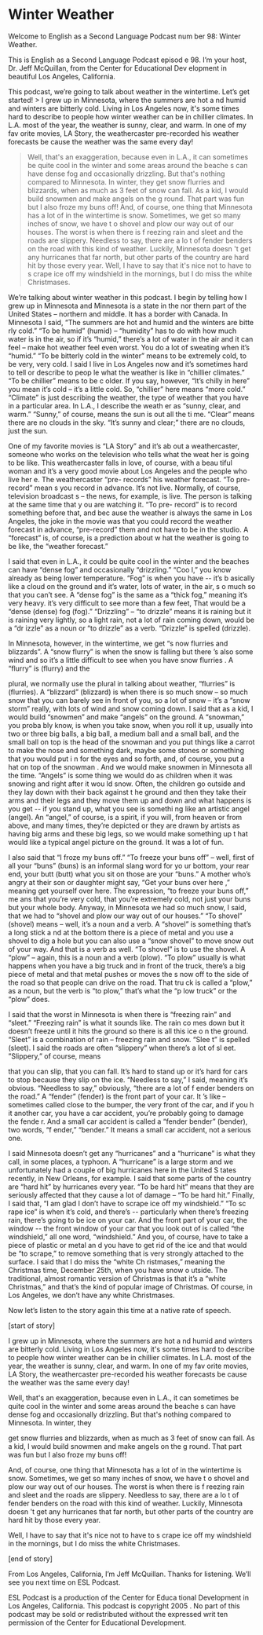 # Winter Weather

Welcome to English as a Second Language Podcast num ber 98: Winter Weather.

This is English as a Second Language Podcast episod e 98. I’m your host, Dr. Jeff McQuillan, from the Center for Educational Dev elopment in beautiful Los Angeles, California.

This podcast, we’re going to talk about weather in the wintertime. Let’s get started! > I grew up in Minnesota, where the summers are hot a nd humid and winters are bitterly cold. Living in Los Angeles now, it's some times hard to describe to people how winter weather can be in chillier climates. In L.A. most of the year, the weather is sunny, clear, and warm. In one of my fav orite movies, LA Story, the weathercaster pre-recorded his weather forecasts be cause the weather was the same every day!
> Well, that's an exaggeration, because even in L.A.,  it can sometimes be quite cool in the winter and some areas around the beache s can have dense fog and occasionally drizzling. But that's nothing compared  to Minnesota. In winter, they get snow flurries and blizzards, when as much as 3 feet of snow can fall. As a kid, I would build snowmen and make angels on the g round. That part was fun but I also froze my buns off!
> And, of course, one thing that Minnesota has a lot of in the wintertime is snow. Sometimes, we get so many inches of snow, we have t o shovel and plow our way out of our houses. The worst is when there is f reezing rain and sleet and the roads are slippery. Needless to say, there are a lo t of fender benders on the road with this kind of weather. Luckily, Minnesota doesn 't get any hurricanes that far north, but other parts of the country are hard hit by those every year.
> Well, I have to say that it's nice not to have to s crape ice off my windshield in the mornings, but I do miss the white Christmases.

We’re talking about winter weather in this podcast.  I begin by telling how I grew up in Minnesota and Minnesota is a state in the nor thern part of the United States – northern and middle. It has a border with Canada.  In Minnesota I said, “The summers are hot and humid and the winters are bitte rly cold.” “To be humid” (humid) – “humidity” has to do with how much water is in the air, so if it’s “humid,” there’s a lot of water in the air and it can feel –  make hot weather feel even worst. You do a lot of sweating when it’s “humid.” “To be bitterly cold in the winter” means to be extremely cold, to be very, very cold. I said I live in Los Angeles now and it’s sometimes hard to tell or describe to peop le what the weather is like in “chillier climates.” “To be chillier” means to be c older. If you say, however, “It’s chilly in here” you mean it’s cold – it’s a little cold. So, “chillier” here means “more cold.” “Climate” is just describing the weather, the type of weather that you have in a particular area. In L.A., I describe the weath er as “sunny, clear, and warm.” “Sunny,” of course, means the sun is out all the ti me. “Clear” means there are no clouds in the sky. “It’s sunny and clear;” there are no clouds, just the sun.

One of my favorite movies is “LA Story” and it’s ab out a weathercaster, someone who works on the television who tells what the weat her is going to be like. This weathercaster falls in love, of course, with a beau tiful woman and it’s a very good movie about Los Angeles and the people who live her e. The weathercaster “pre- records” his weather forecast. “To pre-record” mean s you record in advance. It’s not live. Normally, of course, television broadcast s – the news, for example, is live. The person is talking at the same time that y ou are watching it. “To pre- record” is to record something before that, and bec ause the weather is always the same in Los Angeles, the joke in the movie was that you could record the weather forecast in advance, “pre-record” them and not have to be in the studio. A “forecast” is, of course, is a prediction about w hat the weather is going to be like, the “weather forecast.”

I said that even in L.A., it could be quite cool in  the winter and the beaches can have “dense fog” and occasionally “drizzling.” “Coo l,” you know already as being lower temperature. “Fog” is when you have -- it’s b asically like a cloud on the ground and it’s water, lots of water, in the air, s o much so that you can’t see. A “dense fog” is the same as a “thick fog,” meaning it’s very heavy. it’s very difficult to see more than a few feet, That would be a “dense  (dense) fog (fog).” “Drizzling” – “to drizzle” means it is raining but it is raining very lightly, so a light rain, not a lot of rain coming down, would be a “dr izzle” as a noun or “to drizzle” as a verb. “Drizzle” is spelled (drizzle).

In Minnesota, however, in the wintertime, we get “s now flurries and blizzards”. A “snow flurry” is when the snow is falling but there ’s also some wind and so it’s a little difficult to see when you have snow flurries . A “flurry” is (flurry) and the

plural, we normally use the plural in talking about  weather, “flurries” is (flurries). A “blizzard” (blizzard) is when there is so much snow  – so much snow that you can barely see in front of you, so a lot of snow – it’s  a “snow storm” really, with lots of wind and snow coming down. I said that as a kid, I would build “snowmen” and make “angels” on the ground. A “snowman,” you proba bly know, is when you take snow, when you roll it up, usually into two or  three big balls, a big ball, a medium ball and a small ball, and the small ball on  top is the head of the snowman and you put things like a carrot to make the nose and something dark, maybe some stones or something that you would put i n for the eyes and so forth, and, of course, you put a hat on top of the snowman . And we would make snowmen in Minnesota all the time. “Angels” is some thing we would do as children when it was snowing and right after it wou ld snow. Often, the children go outside and they lay down with their back against t he ground and then they take their arms and their legs and they move them up and  down and what happens is you get -- if you stand up, what you see is somethi ng like an artistic angel (angel). An “angel,” of course, is a spirit, if you  will, from heaven or from above, and many times, they’re depicted or they are drawn by artists as having big arms and these big legs, so we would make something up t hat would like a typical angel picture on the ground. It was a lot of fun.

I also said that “I froze my buns off.” “To freeze your buns off” – well, first of all your “buns” (buns) is an informal slang word for yo ur bottom, your rear end, your butt (butt) what you sit on those are your “buns.” A mother who’s angry at their son or daughter might say, “Get your buns over here ,” meaning get yourself over here. The expression, “to freeze your buns off,” me ans that you’re very cold, that you’re extremely cold, not just your buns but your whole body. Anyway, in Minnesota we had so much snow, I said, that we had to “shovel and plow our way out of our houses.” “To shovel” (shovel) means – well, it’s a noun and a verb. A “shovel” is something that’s a long stick a nd at the bottom there is a piece of metal and you use a shovel to dig a hole but you  can also use a “snow shovel” to move snow out of your way. And that is a verb as  well. “To shovel” is to use the shovel. A “plow” – again, this is a noun and a verb (plow). “To plow” usually is what happens when you have a big truck and in front  of the truck, there’s a big piece of metal and that metal pushes or moves the s now off to the side of the road so that people can drive on the road. That tru ck is called a “plow,” as a noun, but the verb is “to plow,” that’s what the “p low truck” or the “plow” does.

I said that the worst in Minnesota is when there is  “freezing rain” and “sleet.” “Freezing rain” is what it sounds like. The rain co mes down but it doesn’t freeze until it hits the ground so there is all this ice o n the ground. “Sleet” is a combination of rain – freezing rain and snow. “Slee t” is spelled (sleet). I said the roads are often “slippery” when there’s a lot of sl eet. ”Slippery,” of course, means

that you can slip, that you can fall. It’s hard to stand up or it’s hard for cars to stop because they slip on the ice. “Needless to say,” I said, meaning it’s obvious. “Needless to say,” obviously, “there are a lot of f ender benders on the road.” A “fender” (fender) is the front part of your car. It ’s like – sometimes called close to the bumper, the very front of the car, and if you h it another car, you have a car accident, you’re probably going to damage the fende r. And a small car accident is called a “fender bender” (bender), two words, “f ender,” “bender.” It means a small car accident, not a serious one.

I said Minnesota doesn’t get any “hurricanes” and a  “hurricane” is what they call, in some places, a typhoon. A “hurricane” is a large  storm and we unfortunately had a couple of big hurricanes here in the United S tates recently, in New Orleans, for example. I said that some parts of the  country are “hard hit” by hurricanes every year. “To be hard hit” means that they are seriously affected that they cause a lot of damage – “To be hard hit.”  Finally, I said that, “I am glad I don’t have to scrape ice off my windshield.” “To sc rape ice” is when it’s cold, and there’s -- particularly when there’s freezing rain,  there’s going to be ice on your car. And the front part of your car, the window -- the front window of your car that you look out of is called “the windshield,” all one  word, “windshield.” And you, of course, have to take a piece of plastic or metal an d you have to get rid of the ice and that would be “to scrape,” to remove something that is very strongly attached to the surface. I said that I do miss the “white Ch ristmases,” meaning the Christmas time, December 25th, when you have snow o utside. The traditional, almost romantic version of Christmas is that it’s a  “white Christmas,” and that’s the kind of popular image of Christmas. Of course, in Los Angeles, we don’t have any white Christmases.

Now let’s listen to the story again this time at a native rate of speech.

[start of story]

I grew up in Minnesota, where the summers are hot a nd humid and winters are bitterly cold. Living in Los Angeles now, it's some times hard to describe to people how winter weather can be in chillier climates. In L.A. most of the year, the weather is sunny, clear, and warm. In one of my fav orite movies, LA Story, the weathercaster pre-recorded his weather forecasts be cause the weather was the same every day!

Well, that's an exaggeration, because even in L.A.,  it can sometimes be quite cool in the winter and some areas around the beache s can have dense fog and occasionally drizzling. But that's nothing compared  to Minnesota. In winter, they

get snow flurries and blizzards, when as much as 3 feet of snow can fall. As a kid, I would build snowmen and make angels on the g round. That part was fun but I also froze my buns off!

And, of course, one thing that Minnesota has a lot of in the wintertime is snow. Sometimes, we get so many inches of snow, we have t o shovel and plow our way out of our houses. The worst is when there is f reezing rain and sleet and the roads are slippery. Needless to say, there are a lo t of fender benders on the road with this kind of weather. Luckily, Minnesota doesn 't get any hurricanes that far north, but other parts of the country are hard hit by those every year.

Well, I have to say that it's nice not to have to s crape ice off my windshield in the mornings, but I do miss the white Christmases.

[end of story]

From Los Angeles, California, I’m Jeff McQuillan. Thanks for listening. We’ll see you next time on ESL Podcast.

ESL Podcast is a production of the Center for Educa tional Development in Los Angeles, California. This podcast is copyright 2005 . No part of this podcast may be sold or redistributed without the expressed writ ten permission of the Center for Educational Development.

